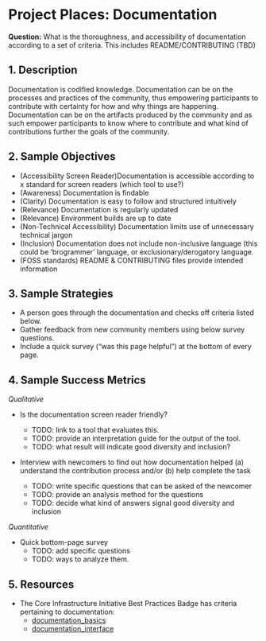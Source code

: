 # Project Places: Documentation

**Question:**  What is the thoroughness, and accessibility of documentation according to a set of criteria. This includes README/CONTRIBUTING (TBD)


## 1. Description

Documentation is codified knowledge. Documentation can be on the processes and practices of the community, thus empowering participants to contribute with certainty for how and why things are happening. Documentation can be on the artifacts produced by the community and as such empower participants to know where to contribute and what kind of contributions further the goals of the community.


## 2. Sample Objectives

- (Accessibility Screen Reader)Documentation is accessible according to x standard for screen readers (which tool to use?)
- (Awareness) Documentation is findable
- (Clarity) Documentation is easy to follow and structured intuitively
- (Relevance) Documentation is regularly updated
- (Relevance) Environment builds are up to date
- (Non-Technical Accessibility) Documentation limits use of unnecessary technical jargon
- (Inclusion) Documentation does not include non-inclusive language (this could be ‘brogrammer’ language, or exclusionary/derogatory language.
- (FOSS standards) README & CONTRIBUTING files provide intended information


## 3. Sample Strategies

- A person goes through the documentation and checks off criteria listed below.
- Gather feedback from new community members using below survey questions.
- Include a quick survey (“was this page helpful”) at the bottom of every page.


## 4. Sample Success Metrics
_Qualitative_

- Is the documentation screen reader friendly?
  * TODO: link to a tool that evaluates this.
  * TODO: provide an interpretation guide for the output of the tool.
  * TODO: what result will indicate good diversity and inclusion?

- Interview with newcomers to find out how documentation helped (a) understand the contribution process and/or (b) help complete the task
  * TODO: write specific questions that can be asked of the newcomer
  * TODO: provide an analysis method for the questions
  * TODO: decide what kind of answers signal good diversity and inclusion

_Quantitative_

- Quick bottom-page survey
  * TODO: add specific questions
  * TODO: ways to analyze them.


## 5. Resources

- The Core Infrastructure Initiative Best Practices Badge has criteria pertaining to documentation:
  * [documentation_basics](https://github.com/coreinfrastructure/best-practices-badge/blob/master/doc/criteria.md#documentation_basics)
  * [documentation_interface](https://github.com/coreinfrastructure/best-practices-badge/blob/master/doc/criteria.md#documentation_interface)
